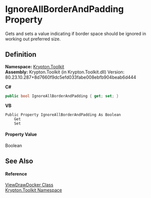 # IgnoreAllBorderAndPadding Property


Gets and sets a value indicating if border space should be ignored in working out preferred size.



## Definition
**Namespace:** <a href="79d2eac2-21f4-54ff-7552-b20c33c30600.md">Krypton.Toolkit</a>  
**Assembly:** Krypton.Toolkit (in Krypton.Toolkit.dll) Version: 80.23.10.287+8d7660f9dc5efd033fabe008ebfb904beab6d444

**C#**
``` C#
public bool IgnoreAllBorderAndPadding { get; set; }
```
**VB**
``` VB
Public Property IgnoreAllBorderAndPadding As Boolean
	Get
	Set
```



#### Property Value
Boolean

## See Also


#### Reference
<a href="3666c3db-a7fd-484c-b2c9-868e206d10c9.md">ViewDrawDocker Class</a>  
<a href="79d2eac2-21f4-54ff-7552-b20c33c30600.md">Krypton.Toolkit Namespace</a>  
